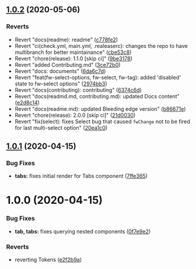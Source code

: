 ## [1.0.2](https://github.com/freshdesk/crayons/compare/v1.0.1...v1.0.2) (2020-05-06)


### Reverts

* Revert "docs(readme): readme" ([c778fe2](https://github.com/freshdesk/crayons/commit/c778fe2989ef424111eac5a49db251ab60a2ce07))
* Revert "ci(check.yml, main.yml, .realeaserc): changes the repo to have multibranch for better maintainance" ([cbe53c8](https://github.com/freshdesk/crayons/commit/cbe53c8a45a0ded2513c992c60a2294106890e70))
* Revert "chore(release): 1.1.0 [skip ci]" ([9be3178](https://github.com/freshdesk/crayons/commit/9be31785ff168eb17fa3f428d75b48872fc8c4fb))
* Revert "added Contributing.md" ([3ce72b0](https://github.com/freshdesk/crayons/commit/3ce72b03368be9bba5984ab8d0e4a599be72d828))
* Revert "docs: documents" ([6da6c7d](https://github.com/freshdesk/crayons/commit/6da6c7d3b8a04b376127265e5b250fcf810d8b6b))
* Revert "feat(fw-select-options, fw-select, fw-tag): added 'disabled' state to fw-select options" ([2974bb3](https://github.com/freshdesk/crayons/commit/2974bb36001f43357aeb7e9760f0c1609bd99ed9))
* Revert "docs(contributing): contributing" ([6374c6d](https://github.com/freshdesk/crayons/commit/6374c6d6fa70b411e7e8062b4d203474eba835d8))
* Revert "docs(readmd.md, contributing.md): updated Docs content" ([e2d8c14](https://github.com/freshdesk/crayons/commit/e2d8c14a80742dd9a77e73784ff6e8c54b88abd6))
* Revert "docs(readme.md): updated Bleeding edge version" ([b86671e](https://github.com/freshdesk/crayons/commit/b86671ee49efc4f5fa5c10a6cdc83429a0b0234f))
* Revert "chore(release): 2.0.0 [skip ci]" ([21d0030](https://github.com/freshdesk/crayons/commit/21d003020af283aaa3b57c33d4300a94969519fc))
* Revert "fix(select): fixes Select bug that caused `fwChange` not to be fired for last multi-select option" ([20ea1c0](https://github.com/freshdesk/crayons/commit/20ea1c02457f87af31c0041fedf6a6c029e766d5))

## [1.0.1](https://github.com/freshdesk/crayons/compare/v1.0.0...v1.0.1) (2020-04-15)


### Bug Fixes

* **tabs:** fixes initial render for Tabs component ([7ffe365](https://github.com/freshdesk/crayons/commit/7ffe365e166455ce0bf06358da7607b517c7985a))

# 1.0.0 (2020-04-15)


### Bug Fixes

* **tab, tabs:** fixes querying nested components ([0f7e9e2](https://github.com/freshdesk/crayons/commit/0f7e9e2a4ab784b8d00a3db7956f2f587891a34f))


### Reverts

* reverting Tokens ([e2f2b9a](https://github.com/freshdesk/crayons/commit/e2f2b9aa425e6292213697ba835ba876fb3d338c))
